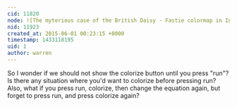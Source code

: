 ```yaml
---
cid: 11820
node: ![The myterious case of the British Daisy - Fastie colormap in Infragram.org](../notes/Cindy_ExCites/05-31-2015/myterious-daisy-effect-with-fastie-colormap-in-infragram-org)
nid: 11923
created_at: 2015-06-01 00:23:15 +0000
timestamp: 1433118195
uid: 1
author: warren
---
```


So I wonder if we should not show the colorize button until you press "run"? Is there any situation where you'd want to colorize before pressing run? Also, what if you press run, colorize, then change the equation again, but forget to press run, and press colorize again? 